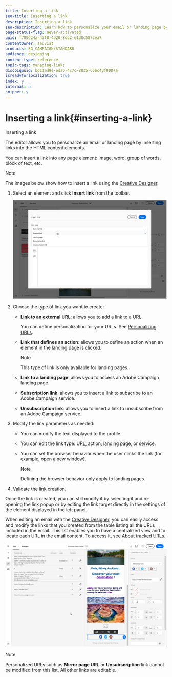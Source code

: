 ```yaml
---
title: Inserting a link
seo-title: Inserting a link
description: Inserting a link
seo-description: Learn how to personalize your email or landing page by inserting links into the HTML content elements.
page-status-flag: never-activated
uuid: f709d24a-43f0-4d20-8dc2-e1d8c5873ea7
contentOwner: sauviat
products: SG_CAMPAIGN/STANDARD
audience: designing
content-type: reference
topic-tags: managing-links
discoiquuid: bd11ed9e-eda6-4c7c-8835-65bc43f9087a
isreadyforlocalization: true
index: y
internal: n
snippet: y
---
```


# Inserting a link{#inserting-a-link}

Inserting a link

The editor allows you to personalize an email or landing page by inserting links into the HTML content elements.

You can insert a link into any page element: image, word, group of words, block of text, etc.

>[!NOTE]
>
>The images below show how to insert a link using the [Creative Designer](../../designing/using/about-email-content-design.md#using-the-creative-designer).

1. Select an element and click **Insert link** from the toolbar.

   ![](assets/des_insert_link.png)

1. Choose the type of link you want to create:

    * **Link to an external URL**: allows you to add a link to a URL.

      You can define personalization for your URLs. See [Personalizing URLs](../../designing/using/personalizing-urls.md).
    
    * **Link that defines an action**: allows you to define an action when an element in the landing page is clicked.

      >[!NOTE]
      >
      >This type of link is only available for landing pages.

    * **Link to a landing page**: allows you to access an Adobe Campaign landing page.
    * **Subscription link**: allows you to insert a link to subscribe to an Adobe Campaign service.
    * **Unsubscription link**: allows you to insert a link to unsubscribe from an Adobe Campaign service.

1. Modify the link parameters as needed:

    * You can modify the text displayed to the profile.
    * You can edit the link type: URL, action, landing page, or service.
    * You can set the browser behavior when the user clicks the link (for example, open a new window).

      >[!NOTE]
      >
      >Defining the browser behavior only apply to landing pages.

1. Validate the link creation.

Once the link is created, you can still modify it by selecting it and re-opening the link popup or by editing the link target directly in the settings of the element displayed in the left panel.

When editing an email with the [Creative Designer](../../designing/using/about-email-content-design.md#using-the-creative-designer), you can easily access and modify the links that you created from the table listing all the URLs included in the email. This list enables you to have a centralized view and to locate each URL in the email content. To access it, see [About tracked URLs](../../designing/using/about-tracked-urls.md).

![](assets/des_link_list.png)

>[!NOTE]
>
>Personalized URLs such as **Mirror page URL** or **Unsubscription** link cannot be modified from this list. All other links are editable.

